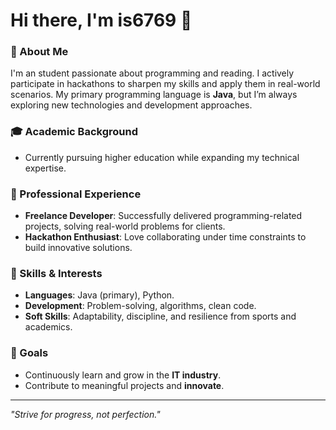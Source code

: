 # Hi there, I'm is6769 👋

### 🚀 About Me
I'm an student passionate about programming and reading. I actively participate in hackathons to sharpen my skills and apply them in real-world scenarios. My primary programming language is **Java**, but I’m always exploring new technologies and development approaches.

### 🎓 Academic Background
- Currently pursuing higher education while expanding my technical expertise.

### 💼 Professional Experience
- **Freelance Developer**: Successfully delivered programming-related projects, solving real-world problems for clients.
- **Hackathon Enthusiast**: Love collaborating under time constraints to build innovative solutions.

### 🔧 Skills & Interests
- **Languages**: Java (primary), Python.
- **Development**: Problem-solving, algorithms, clean code.
- **Soft Skills**: Adaptability, discipline, and resilience from sports and academics.

### 🌱 Goals
- Continuously learn and grow in the **IT industry**.
- Contribute to meaningful projects and **innovate**.


---  
*"Strive for progress, not perfection."*  
<!--
**is6769/is6769** is a ✨ _special_ ✨ repository because its `README.md` (this file) appears on your GitHub profile.

Here are some ideas to get you started:

- 🔭 I’m currently working on ...
- 🌱 I’m currently learning ...
- 👯 I’m looking to collaborate on ...
- 🤔 I’m looking for help with ...
- 💬 Ask me about ...
- 📫 How to reach me: ...
- 😄 Pronouns: ...
- ⚡ Fun fact: ...
-->
